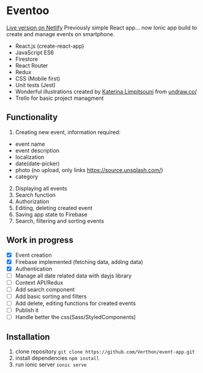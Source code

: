 # Eventoo
[Live version on Netlify](https://eventooo.netlify.com/ "Live version on Netlify")
Previously simple React app... now Ionic app build to create and manage events on smartphone.

- React.js (create-react-app)
- JavaScript ES6
- Firestore
- React Router
- Redux
- CSS (Mobile first)
- Unit tests (Jest)
- Wonderful illustrations created by [Katerina Limpitsouni](https://twitter.com/ninalimpi) from [undraw.co/](https://undraw.co/) 
- Trello for basic project managment


## Functionality

1. Creating new event, information required:
  * event name
  * event description
  * localization
  * date(date-picker)
  * photo (no upload, only links https://source.unsplash.com/)
  * category 
2. Displaying all events
3. Search function
4. Authorization
5. Editing, deleting created event
6. Saving app state to Firebase
7. Search, filtering and sorting events

## Work in progress

- [x] Event creation
- [x] Firebase implemented (fetching data, adding data)
- [x] Authentication
- [ ] Manage all date related data with dayjs library
- [ ] Context API/Redux
- [ ] Add search component
- [ ] Add basic sorting and filters
- [ ] Add delete, editing functions for created events
- [ ] Publish it
- [ ] Handle better the css(Sass/StyledComponents)

## Installation

1. clone repository `git clone https://github.com/Verthon/event-app.git`
2. install dependencies `npm install`
3. run ionic server `ionic serve`
